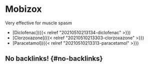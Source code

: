 # Mobizox


Very effective for muscle spasm

-   [Diclofenac]({{< relref "20210510213134-diclofenac" >}})
-   [Clorzoxazone]({{< relref "20210510213303-clorzoxazone" >}})
-   [Paracetamol]({{< relref "20210510213313-paracetamol" >}})


## No backlinks! {#no-backlinks}
